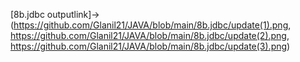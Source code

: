 [8b.jdbc outputlink]->(https://github.com/Glanil21/JAVA/blob/main/8b.jdbc/update(1).png,
https://github.com/Glanil21/JAVA/blob/main/8b.jdbc/update(2).png,
https://github.com/Glanil21/JAVA/blob/main/8b.jdbc/update(3).png)
